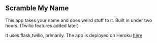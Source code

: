 Scramble My Name
-------------------
This app takes your name and does weird stuff to it. 
Built in under two hours. (Twilio features added later)

It uses flask,twilio, primarily. The app is deployed on Heroku [here](scramblemyname.herokuapp.com)
